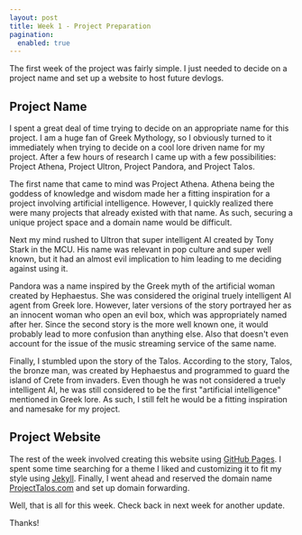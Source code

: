 ```yaml
---
layout: post
title: Week 1 - Project Preparation
pagination: 
  enabled: true
---
```


The first week of the project was fairly simple. I just needed to decide on a project name and set up a website to host future devlogs.

## Project Name

I spent a great deal of time trying to decide on an appropriate name for this project. I am a huge fan of Greek Mythology, so I obviously turned to it immediately when trying to decide on a cool lore driven name for my project. After a few hours of research I came up with a few possibilities: Project Athena, Project Ultron, Project Pandora, and Project Talos. 

The first name that came to mind was Project Athena. Athena being the goddess of knowledge and wisdom made her a fitting inspiration for a project involving artificial intelligence. However, I quickly realized there were many projects that already existed with that name. As such, securing a unique project space and a domain name would be difficult.

Next my mind rushed to Ultron that super intelligent AI created by Tony Stark in the MCU. His name was relevant in pop culture and super well known, but it had an almost evil implication to him leading to me deciding against using it. 

Pandora was a name inspired by the Greek myth of the artificial woman created by Hephaestus. She was considered the original truely intelligent AI agent from Greek lore. However, later versions of the story portrayed her as an innocent woman who open an evil box, which was appropriately named after her. Since the second story is the more well known one, it would probably lead to more confusion than anything else. Also that doesn't even account for the issue of the music streaming service of the same name.

Finally, I stumbled upon the story of the Talos. According to the story, Talos, the bronze man, was created by Hephaestus and programmed to guard the island of Crete from invaders. Even though he was not considered a truely intelligent AI, he was still considered to be the first "artificial intelligence" mentioned in Greek lore. As such, I still felt he would be a fitting inspiration and namesake for my project.

## Project Website

The rest of the week involved creating this website using [GitHub Pages](https://pages.github.com/). I spent some time searching for a theme I liked and customizing it to fit my style using [Jekyll](https://jekyllrb.com/). Finally, I went ahead and reserved the domain name [ProjectTalos.com](http://www.projecttalos.com) and set up domain forwarding.


Well, that is all for this week. Check back in next week for another update.

Thanks!
